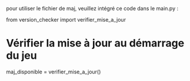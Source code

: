 pour utiliser le fichier de maj, veuillez intégré ce code dans le main.py :

from version_checker import verifier_mise_a_jour

# Vérifier la mise à jour au démarrage du jeu
maj_disponible = verifier_mise_a_jour()

